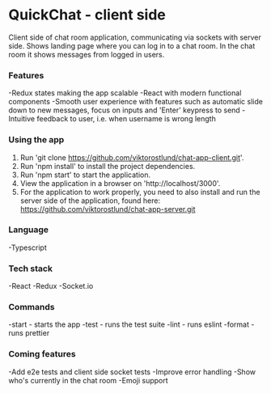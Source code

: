 # QuickChat - client side

Client side of chat room application, communicating via sockets with server side. Shows landing page where you can log in to a chat room. In the chat room it shows messages from logged in users.

### Features
-Redux states making the app scalable
-React with modern functional components
-Smooth user experience with features such as automatic slide down to new messages, focus on inputs and 'Enter' keypress to send
-Intuitive feedback to user, i.e. when username is wrong length

### Using the app
1. Run 'git clone https://github.com/viktorostlund/chat-app-client.git'.
2. Run 'npm install' to install the project dependencies.
3. Run 'npm start' to start the application.
4. View the application in a browser on 'http://localhost/3000'.
5. For the application to work properly, you need to also install and run the server side of the application, found here: https://github.com/viktorostlund/chat-app-server.git

### Language
-Typescript

### Tech stack
-React
-Redux
-Socket.io

### Commands
-start - starts the app
-test - runs the test suite
-lint - runs eslint
-format - runs prettier

### Coming features
-Add e2e tests and client side socket tests
-Improve error handling
-Show who's currently in the chat room
-Emoji support
